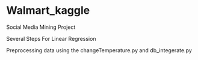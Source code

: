Walmart_kaggle
==============

Social Media Mining Project

Several Steps For Linear Regression

Preprocessing data using the changeTemperature.py and db_integerate.py
